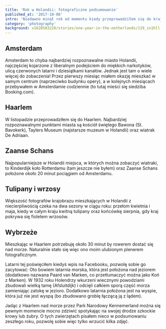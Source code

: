 ```yaml
---
title: 'Rok w Holandii: fotograficzne podsumowanie'
published_at: '2017-10-08'
intro: 'Niedawno minął rok od momentu kiedy przeprowadziłem się do kraju Rembrandta. Przeglądnąłem więc dysk w poszukiwaniu zdjęć, którymi mógłbym się z tej okazji podzielić. Zapraszam do obejrzenia kilku klasycznych holenderskich kadrów - od wiatraków, przez tulipany, po kanały Amsterdamu - a także kilku mniej oczywistych.'
category: 'photography'
background: v1620583228/stories/one-year-in-the-netherlands/119_in1hll.jpg
---
```


## Amsterdam

Amsterdam to chyba najbardziej rozpoznawalne miasto Holandii, najczęściej kojarzone z liberalnym podejściem do miękkich narkotyków, ulicą czerwonych latarni i dziesiątkami kanałów. Jednak jest tam o wiele więcej do zobaczenia! Przez pierwszy miesiąc miałem okazję mieszkać w samym centrum (naprzeciwko budynku opery), a w kolejnych miesiącach przebywałem w Amsterdamie codziennie (to tutaj mieści się siedziba Booking.com).

<photo-lazy src="https://res.cloudinary.com/lukaszrados/image/upload/v1620583228/stories/one-year-in-the-netherlands/119_in1hll.jpg" padding-bottom="66.666"></photo-lazy>

<photo-lazy src="https://res.cloudinary.com/lukaszrados/image/upload/v1620583228/stories/one-year-in-the-netherlands/120_yg6itj.jpg" padding-bottom="66.666"></photo-lazy>

<photo-lazy src="https://res.cloudinary.com/lukaszrados/image/upload/v1620583228/stories/one-year-in-the-netherlands/121_cmmsbm.jpg" padding-bottom="66.666"></photo-lazy>

<photo-lazy src="https://res.cloudinary.com/lukaszrados/image/upload/v1620583228/stories/one-year-in-the-netherlands/122_faiyqd.jpg" padding-bottom="66.666"></photo-lazy>

<photo-lazy src="https://res.cloudinary.com/lukaszrados/image/upload/v1620583228/stories/one-year-in-the-netherlands/123_ud0my8.jpg" padding-bottom="66.666"></photo-lazy>

## Haarlem

W listopadzie przeprowadziłem się do Haarlem. Najbardziej rozpoznawalnymi punktami miasta są kościół świętego Bawona (St. Bavokerk), Taylers Museum (najstarsze muzeum w Holandii) oraz wiatrak De Adriaan.

<photo-lazy src="https://res.cloudinary.com/lukaszrados/image/upload/v1620583228/stories/one-year-in-the-netherlands/127_dgdy0v.jpg" padding-bottom="150"></photo-lazy>

<two-columns>
  <photo-lazy src="https://res.cloudinary.com/lukaszrados/image/upload/v1620583228/stories/one-year-in-the-netherlands/128_rh2chv.jpg" padding-bottom="150"></photo-lazy>

  <photo-lazy src="https://res.cloudinary.com/lukaszrados/image/upload/v1620583229/stories/one-year-in-the-netherlands/129_lw8bqy.jpg" padding-bottom="150"></photo-lazy>
</two-columns>

## Zaanse Schans

Najpopularniejsze w Holandii miejsca, w których można zobaczyć wiatraki, to Kinderdijk koło Rotterdamu (tam jeszcze nie byłem) oraz Zaanse Schans położone około 20 minut pociągiem od Amsterdamu.

<photo-lazy src="https://res.cloudinary.com/lukaszrados/image/upload/v1620583229/stories/one-year-in-the-netherlands/132_r578th.jpg" padding-bottom="66.666"></photo-lazy>

<photo-lazy src="https://res.cloudinary.com/lukaszrados/image/upload/v1620583229/stories/one-year-in-the-netherlands/133_h6iy8t.jpg" padding-bottom="66.666"></photo-lazy>

<photo-lazy src="https://res.cloudinary.com/lukaszrados/image/upload/v1620583230/stories/one-year-in-the-netherlands/134_d6tedm.jpg" padding-bottom="66.666"></photo-lazy>

<photo-lazy src="https://res.cloudinary.com/lukaszrados/image/upload/v1620583229/stories/one-year-in-the-netherlands/135_wcfkve.jpg" padding-bottom="66.666"></photo-lazy>

<photo-lazy src="https://res.cloudinary.com/lukaszrados/image/upload/v1620583229/stories/one-year-in-the-netherlands/136_f1v3be.jpg" padding-bottom="66.666"></photo-lazy>

<photo-lazy src="https://res.cloudinary.com/lukaszrados/image/upload/v1620583229/stories/one-year-in-the-netherlands/137_omyepv.jpg" padding-bottom="66.666"></photo-lazy>

## Tulipany i wrzosy

Większość fotografów krajobrazu mieszkających w Holandii z niecierpliwością czeka na dwa sezony w ciągu roku: przełom kwietnia i maja, kiedy w całym kraju kwitną tulipany oraz końcówkę sierpnia, gdy kraj pokrywa się fioletem wrzosów.

<photo-lazy src="https://res.cloudinary.com/lukaszrados/image/upload/v1620583230/stories/one-year-in-the-netherlands/140_izotjw.jpg" padding-bottom="66.666"></photo-lazy>

<photo-lazy src="https://res.cloudinary.com/lukaszrados/image/upload/v1620583230/stories/one-year-in-the-netherlands/141_s6qbsn.jpg" padding-bottom="66.666"></photo-lazy>

<photo-lazy src="https://res.cloudinary.com/lukaszrados/image/upload/v1620583231/stories/one-year-in-the-netherlands/142_ohohuq.jpg" padding-bottom="66.666"></photo-lazy>

<photo-lazy src="https://res.cloudinary.com/lukaszrados/image/upload/v1620583230/stories/one-year-in-the-netherlands/143_zkcb0f.jpg" padding-bottom="66.666"></photo-lazy>

<photo-lazy src="https://res.cloudinary.com/lukaszrados/image/upload/v1620583230/stories/one-year-in-the-netherlands/144_lxnfjf.jpg" padding-bottom="66.666"></photo-lazy>

<photo-lazy src="https://res.cloudinary.com/lukaszrados/image/upload/v1620583230/stories/one-year-in-the-netherlands/145_ntpbep.jpg" padding-bottom="66.666"></photo-lazy>

<photo-lazy src="https://res.cloudinary.com/lukaszrados/image/upload/v1620583233/stories/one-year-in-the-netherlands/171_b015mj.jpg" padding-bottom="150"></photo-lazy>

## Wybrzeże

Mieszkając w Haarlem potrzebuję około 30 minut by rowerem dostać się nad morze. Naturalnie stało się więc ono moim ulubionym plenerem fotograficznym.

<photo-lazy src="https://res.cloudinary.com/lukaszrados/image/upload/v1620583231/stories/one-year-in-the-netherlands/149_tkf2ap.jpg" padding-bottom="66.666"></photo-lazy>

<two-columns>
  <photo-lazy src="https://res.cloudinary.com/lukaszrados/image/upload/v1620583231/stories/one-year-in-the-netherlands/151_cpwcrr.jpg" padding-bottom="150"></photo-lazy>

  <photo-lazy src="https://res.cloudinary.com/lukaszrados/image/upload/v1620583231/stories/one-year-in-the-netherlands/152_zuj5la.jpg" padding-bottom="150"></photo-lazy>
</two-columns>

<photo-lazy src="https://res.cloudinary.com/lukaszrados/image/upload/v1620583231/stories/one-year-in-the-netherlands/153_figm4t.jpg" padding-bottom="66.666"></photo-lazy>

<photo-lazy src="https://res.cloudinary.com/lukaszrados/image/upload/v1620583232/stories/one-year-in-the-netherlands/154_gieqgt.jpg" padding-bottom="66.666"></photo-lazy>

<photo-lazy src="https://res.cloudinary.com/lukaszrados/image/upload/v1620583231/stories/one-year-in-the-netherlands/155_nuacyd.jpg" padding-bottom="66.666"></photo-lazy>

<photo-lazy src="https://res.cloudinary.com/lukaszrados/image/upload/v1620583232/stories/one-year-in-the-netherlands/156_pokc8h.jpg" padding-bottom="66.666"></photo-lazy>

<photo-lazy src="https://res.cloudinary.com/lukaszrados/image/upload/v1620583232/stories/one-year-in-the-netherlands/157_fart6q.jpg" padding-bottom="66.666"></photo-lazy>

<photo-lazy src="https://res.cloudinary.com/lukaszrados/image/upload/v1620583232/stories/one-year-in-the-netherlands/158_gmno2m.jpg" padding-bottom="66.666"></photo-lazy>

Latarni tej poświęciłem kiedyś wpis na Facebooku, pozwolę sobie go zacytować: Oto bowiem latarnia morska, która jest położona nad jeziorem (dodatkowo nazwana Paard van Marken, co przetłumaczyć można jako Koń z Marken). W 1932 roku Holendrzy wkurzeni wiecznymi powodziami zbudowali wielką tamę (Afsluitdijk) i odcięli całkiem sporą część morza zamieniając zatokę w jezioro. Dodatkowo latarnia położona jest na wyspie, która już nie jest wyspą (bo zbudowano groblę łączącą ją z lądem).

<photo-lazy src="https://res.cloudinary.com/lukaszrados/image/upload/v1620583232/stories/one-year-in-the-netherlands/160_im8wxl.jpg" padding-bottom="66.666"></photo-lazy>

<photo-lazy src="https://res.cloudinary.com/lukaszrados/image/upload/v1620583232/stories/one-year-in-the-netherlands/161_ncgje3.jpg" padding-bottom="66.666"></photo-lazy>

Jadąc z Haarlem nad morze przez Park Narodowy Kennemerland można się pewnym momencie mocno zdziwić spotykając na swojej drodze szkockie krowy lub żubry. O tych zwierzętach pisałem nieco w podsumowaniu zeszłego roku, pozwolę sobie więc tylko wrzucić kilka zdjęć.

<two-columns>
  <photo-lazy src="https://res.cloudinary.com/lukaszrados/image/upload/v1620583232/stories/one-year-in-the-netherlands/163_ovmdl3.jpg" padding-bottom="66.666"></photo-lazy>

  <photo-lazy src="https://res.cloudinary.com/lukaszrados/image/upload/v1620583233/stories/one-year-in-the-netherlands/164_eh0mft.jpg" padding-bottom="66.666"></photo-lazy>
</two-columns>

<photo-lazy src="https://res.cloudinary.com/lukaszrados/image/upload/v1620583232/stories/one-year-in-the-netherlands/166_leyz5w.jpg" padding-bottom="66.666"></photo-lazy>
